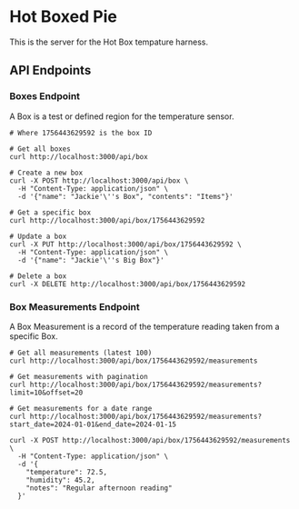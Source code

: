 # Hot Boxed Pie
This is the server for the Hot Box tempature harness.

## API Endpoints

### Boxes Endpoint
A Box is a test or defined region for the temperature sensor.

```shell
# Where 1756443629592 is the box ID

# Get all boxes
curl http://localhost:3000/api/box

# Create a new box
curl -X POST http://localhost:3000/api/box \
  -H "Content-Type: application/json" \
  -d '{"name": "Jackie'\''s Box", "contents": "Items"}'

# Get a specific box
curl http://localhost:3000/api/box/1756443629592

# Update a box
curl -X PUT http://localhost:3000/api/box/1756443629592 \
  -H "Content-Type: application/json" \
  -d '{"name": "Jackie'\''s Big Box"}'

# Delete a box
curl -X DELETE http://localhost:3000/api/box/1756443629592
```

### Box Measurements Endpoint
A Box Measurement is a record of the temperature reading taken from a specific Box.

```shell
# Get all measurements (latest 100)
curl http://localhost:3000/api/box/1756443629592/measurements

# Get measurements with pagination
curl http://localhost:3000/api/box/1756443629592/measurements?limit=10&offset=20

# Get measurements for a date range
curl http://localhost:3000/api/box/1756443629592/measurements?start_date=2024-01-01&end_date=2024-01-15

curl -X POST http://localhost:3000/api/box/1756443629592/measurements \
  -H "Content-Type: application/json" \
  -d '{
    "temperature": 72.5,
    "humidity": 45.2,
    "notes": "Regular afternoon reading"
  }'
```
